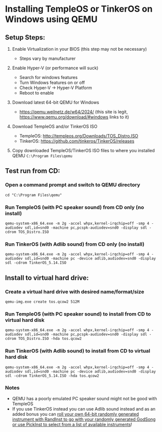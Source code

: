# Installing TempleOS or TinkerOS on Windows using QEMU

## Setup Steps:
1) Enable Virtualization in your BIOS (this step may not be necessary)
	- Steps vary by manufacturer

2) Enable Hyper-V (or performance will suck)

   - Search for windows features
   - Turn Windows features on or off
   - Check Hyper-V -> Hyper-V Platform
   - Reboot to enable
  
3) Download latest 64-bit QEMU for Windows
 
	- https://qemu.weilnetz.de/w64/2024/  (this site is legit, https://www.qemu.org/download/#windows links to it)
	
4) Download TempleOS and/or TinkerOS ISO
	- TempleOS: http://templeos.org/Downloads/TOS_Distro.ISO
	- TinkerOS: https://github.com/tinkeros/TinkerOS/releases

5) Copy downloaded TempleOS/TinkerOS ISO files to where you installed QEMU `C:\Program Files\qemu`

## Test run from CD:

### Open a command prompt and switch to QEMU directory
	cd "C:\Program Files\qemu"

### Run TempleOS (with PC speaker sound) from CD only (no install)
	qemu-system-x86_64.exe -m 2g -accel whpx,kernel-irqchip=off -smp 4 -audiodev sdl,id=snd0 -machine pc,pcspk-audiodev=snd0 -display sdl -cdrom TOS_Distro.ISO
	
### Run TinkerOS (with Adlib sound) from CD only (no install)
	qemu-system-x86_64.exe -m 2g -accel whpx,kernel-irqchip=off -smp 4 -audiodev sdl,id=snd0 -machine pc -device adlib,audiodev=snd0 -display sdl -cdrom TinkerOS_5.14.ISO

## Install to virtual hard drive:

### Create a virtual hard drive with desired name/format/size
	qemu-img.exe create tos.qcow2 512M

### Run TempleOS (with PC speaker sound) to install from CD to virtual hard disk
	qemu-system-x86_64.exe -m 2g -accel whpx,kernel-irqchip=off -smp 4 -audiodev sdl,id=snd0 -machine pc,pcspk-audiodev=snd0 -display sdl -cdrom TOS_Distro.ISO -hda tos.qcow2

### Run TinkerOS (with Adlib sound) to install from CD to virtual hard disk
	qemu-system-x86_64.exe -m 2g -accel whpx,kernel-irqchip=off -smp 4 -audiodev sdl,id=snd0 -machine pc -device adlib,audiodev=snd0 -display sdl -cdrom TinkerOS_5.14.ISO -hda tos.qcow2

### Notes
  - QEMU has a poorly emulated PC speaker sound might not be good with TempleOS
  - If you use TinkerOS instead you can use Adlib sound instead and as an added bonus you can [roll your own 64-bit randomly generated instrument with RandInst to go with your randomly generated GodSong or use PickInst to select from a list of available instruments](https://youtu.be/d0J1Jbhxsv0)!
 

